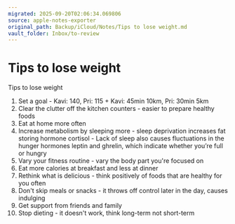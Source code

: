 ```yaml
---
migrated: 2025-09-20T02:06:34.069806
source: apple-notes-exporter
original_path: Backup/iCloud/Notes/Tips to lose weight.md
vault_folder: Inbox/to-review
---
```

# Tips to lose weight

Tips to lose weight 

1. Set a goal - Kavi: 140, Pri: 115 + Kavi: 45min 10km, Pri: 30min 5km
2. Clear the clutter off the kitchen counters - easier to prepare healthy foods 
3. Eat at home more often 
4. Increase metabolism by sleeping more - sleep deprivation increases fat storing hormone cortisol - Lack of sleep also causes fluctuations in the hunger hormones leptin and ghrelin, which indicate whether you’re full or hungry
5. Vary your fitness routine - vary the body part you're focused on
6. Eat more calories at breakfast and less at dinner 
7. Rethink what is delicious - think positively of foods that are healthy for you often
8. Don't skip meals or snacks - it throws off control later in the day, causes indulging 
9. Get support from friends and family 
10. Stop dieting - it doesn't work, think long-term not short-term

